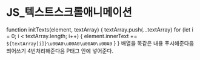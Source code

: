 # JS_텍스트스크롤애니메이션

 function initTexts(element, textArray) {
        textArray.push(...textArray)
        for (let i = 0; i < textArray.length; i++) {
          element.innerText += `${textArray[i]}\u00A0\u00A0\u00A0\u00A0`
        }
      }
      배열을 똑같은 내용 푸시해준다음 띄어쓰기 4번처리해준다음 P태그 안에 넣어준다.

  
